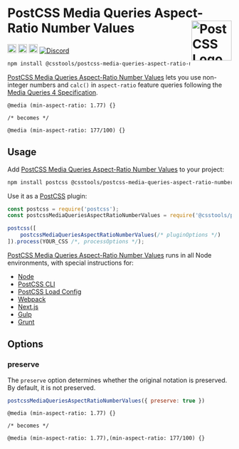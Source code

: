 # PostCSS Media Queries Aspect-Ratio Number Values [<img src="https://postcss.github.io/postcss/logo.svg" alt="PostCSS Logo" width="90" height="90" align="right">][PostCSS]

[<img alt="npm version" src="https://img.shields.io/npm/v/@csstools/postcss-media-queries-aspect-ratio-number-values.svg" height="20">][npm-url] [<img alt="CSS Standard Status" src="https://cssdb.org/images/badges/media-queries-aspect-ratio-number-values.svg" height="20">][css-url] [<img alt="Build Status" src="https://github.com/csstools/postcss-plugins/workflows/test/badge.svg" height="20">][cli-url] [<img alt="Discord" src="https://shields.io/badge/Discord-5865F2?logo=discord&logoColor=white">][discord]

```bash
npm install @csstools/postcss-media-queries-aspect-ratio-number-values --save-dev
```

[PostCSS Media Queries Aspect-Ratio Number Values] lets you use non-integer numbers and `calc()` in `aspect-ratio` feature queries following the [Media Queries 4 Specification].

```pcss
@media (min-aspect-ratio: 1.77) {}

/* becomes */

@media (min-aspect-ratio: 177/100) {}
```

## Usage

Add [PostCSS Media Queries Aspect-Ratio Number Values] to your project:

```bash
npm install postcss @csstools/postcss-media-queries-aspect-ratio-number-values --save-dev
```

Use it as a [PostCSS] plugin:

```js
const postcss = require('postcss');
const postcssMediaQueriesAspectRatioNumberValues = require('@csstools/postcss-media-queries-aspect-ratio-number-values');

postcss([
	postcssMediaQueriesAspectRatioNumberValues(/* pluginOptions */)
]).process(YOUR_CSS /*, processOptions */);
```

[PostCSS Media Queries Aspect-Ratio Number Values] runs in all Node environments, with special
instructions for:

- [Node](INSTALL.md#node)
- [PostCSS CLI](INSTALL.md#postcss-cli)
- [PostCSS Load Config](INSTALL.md#postcss-load-config)
- [Webpack](INSTALL.md#webpack)
- [Next.js](INSTALL.md#nextjs)
- [Gulp](INSTALL.md#gulp)
- [Grunt](INSTALL.md#grunt)

## Options

### preserve

The `preserve` option determines whether the original notation
is preserved. By default, it is not preserved.

```js
postcssMediaQueriesAspectRatioNumberValues({ preserve: true })
```

```pcss
@media (min-aspect-ratio: 1.77) {}

/* becomes */

@media (min-aspect-ratio: 1.77),(min-aspect-ratio: 177/100) {}
```

[cli-url]: https://github.com/csstools/postcss-plugins/actions/workflows/test.yml?query=workflow/test
[css-url]: https://cssdb.org/#media-queries-aspect-ratio-number-values
[discord]: https://discord.gg/bUadyRwkJS
[npm-url]: https://www.npmjs.com/package/@csstools/postcss-media-queries-aspect-ratio-number-values

[PostCSS]: https://github.com/postcss/postcss
[PostCSS Media Queries Aspect-Ratio Number Values]: https://github.com/csstools/postcss-plugins/tree/main/plugins/postcss-media-queries-aspect-ratio-number-values
[Media Queries 4 Specification]: https://www.w3.org/TR/mediaqueries-4/#aspect-ratio
